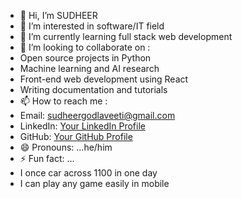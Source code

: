 - 👋 Hi, I’m SUDHEER 
- 👀 I’m interested in software/IT field
- 🌱 I’m currently learning full stack web development
- 💞️ I’m looking to collaborate on :
 - Open source projects in Python
 - Machine learning and AI research
 - Front-end web development using React
 - Writing documentation and tutorials
- 📫 How to reach me :
 -  Email: sudheergodlaveeti@gmail.com
 - LinkedIn: [Your LinkedIn Profile](www.linkedin.com/in/godlaveeti-sudheer-achari-a503bb317)
 - GitHub: [Your GitHub Profile](github.com/Sudheer6354)
- 😄 Pronouns: ...he/him
- ⚡ Fun fact: ...
 - I once car across 1100 in one day
 - I can play any game easily in mobile

<!---
Sudheer6354/Sudheer6354 is a ✨ special ✨ repository because its `README.md` (this file) appears on your GitHub profile.
You can click the Preview link to take a look at your changes.
--->
